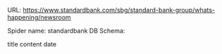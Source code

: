 URL: https://www.standardbank.com/sbg/standard-bank-group/whats-happening/newsroom

Spider name: standardbank
DB Schema:

title
content
date